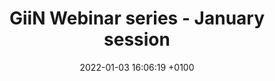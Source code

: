 ---
title:  "GiiN Webinar series - January session"
layout: webinar
date:   2022-01-03 16:06:19 +0100
categories: webinar
speakers:
  - name: Karlene Cimprich
    title: PhD, Professor of Chemical and Systems Biology
    institute: Stanford University School of Medicine
    nation: USA
    talk: "RNA Meets DNA: Dangerous Liaisons in the Genome"
    pic: /assets/speakers/2022/01/cimprich.jpg
    bio: "Karlene Cimprich is a Professor at Stanford University in the Department of Chemical and Systems Biology.  She received her PhD in chemistry from Harvard University and remained at Harvard for her postdoctoral work with Stuart Schreiber where she cloned and began to study the checkpoint kinase, ATR.  Her lab is interested in many aspects of genome instability, particularly as they relate to DNA replication. She seeks to understand the impact of replication stress signaling and DNA damage tolerance pathways on genome instability as well as the genome instability resulting from interactions between replication and transcription. Her work has also established the central importance of DNA-RNA hybrids or R-loops as a major endogenous source of replication stress and genome instability.  Dr. Cimprich serves on several editorial boards, has organized a number of international meetings and is a recipient of numerous awards.  Most recently she has been recognized as an AAAS fellow and an American Cancer Society Research Professor."
    website: https://cimprich.stanford.edu/
    pubmed: https://pubmed.ncbi.nlm.nih.gov/?term=Cimprich+K&sort=date
  - name: Dana Branzei
    title: PhD
    institute: IFOM
    nation: Italy
    talk: "Replication-associated DNA repair and genome integrity"
    pic: /assets/speakers/2022/01/branzei.jpg
    bio: "Originally from Iaşi, Romania, Dana received her bachelor’s degree in pharmaceutical sciences and a master’s degree in molecular and cellular biology from Tohoku University in Sendai, Japan. For her PhD, she joined the lab of Takemi Enomoto to work on DNA replication and recombination in budding yeast. After a short postdoc with Kunihiro Ohta at the RIKEN laboratory in Wako (Japan), Dana took a position as a staff scientist with Marco Foiani at the Institute FIRC of Molecular Oncology (IFOM) in Milan, Italy. There, she became a junior group leader in 2008 and tenured principal investigator in 2013. From 2019, Dana is also a principal investigator at the Institute of Molecular Genetics (IGM) at CNR in Pavia. Dana was elected a member of EMBO in 2016 and has been the recipient of both a European Research Council (ERC) starting grant and an ERC consolidator grant. Her lab is interested in the mechanistic interplay of DNA damage response and chromosome structure during replication and beyond."
    website: https://www.ifom.eu/en/cancer-research/research-labs/research-lab-branzei.php
    pubmed: https://pubmed.ncbi.nlm.nih.gov/?term=Branzei+D&sort=date
chairs:
  - name: Marco Saponaro
    institute: Institute of Cancer and Genomic Sciences, University of Birmingham
---